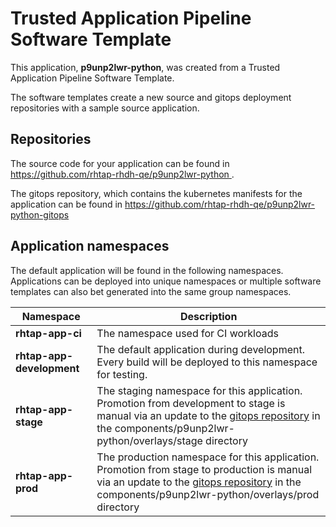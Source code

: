 # Trusted Application Pipeline Software Template

This application, **p9unp2lwr-python**, was created from a Trusted Application Pipeline Software Template.

The software templates create a new source and gitops deployment repositories with a sample source application. 

## Repositories

The source code for your application can be found in [https://github.com/rhtap-rhdh-qe/p9unp2lwr-python ](https://github.com/rhtap-rhdh-qe/p9unp2lwr-python ).
 
The gitops repository, which contains the kubernetes manifests for the application can be found in 
[https://github.com/rhtap-rhdh-qe/p9unp2lwr-python-gitops ](https://github.com/rhtap-rhdh-qe/p9unp2lwr-python-gitops ) 

## Application namespaces 

The default application will be found in the following namespaces. Applications can be deployed into unique namespaces or multiple software templates can also bet generated into the same group namespaces.  

|  Namespace   |  Description   |  
| -------- | -------- |
| **rhtap-app-ci** | The namespace used for CI workloads |
| **rhtap-app-development** | The default application during development. Every build will be deployed to this namespace for testing. |
| **rhtap-app-stage** | The staging namespace for this application. Promotion from development to stage is manual via an update to the [gitops repository](https://github.com/rhtap-rhdh-qe/p9unp2lwr-python-gitops ) in the components/p9unp2lwr-python/overlays/stage directory |
| **rhtap-app-prod** | The production namespace for this application. Promotion from stage to production is manual via an update to the [gitops repository](https://github.com/rhtap-rhdh-qe/p9unp2lwr-python-gitops ) in the components/p9unp2lwr-python/overlays/prod directory |
